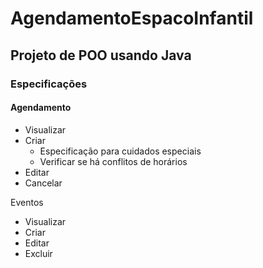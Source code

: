 # AgendamentoEspacoInfantil
<h2>Projeto de POO usando Java</h2>

<h3>Especificações</h3>

<h4>Agendamento</h4>

- Visualizar
- Criar
  - Especificação para cuidados especiais
  - Verificar se há conflitos de horários
- Editar
- Cancelar

Eventos
- Visualizar
- Criar
- Editar
- Excluir
